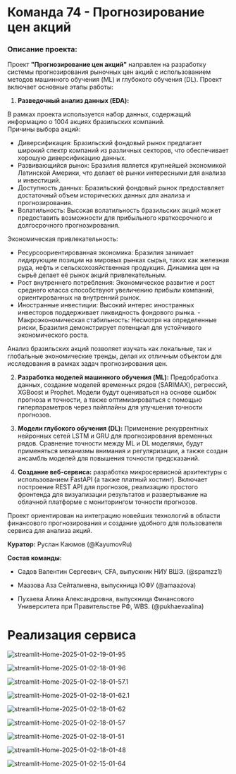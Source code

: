 # Команда 74 - Прогнозирование цен акций

### Описание проекта:

Проект **"Прогнозирование цен акций"** направлен на разработку системы прогнозирования рыночных цен акций с использованием методов машинного обучения (ML) и глубокого обучения (DL). Проект включает основные этапы работы:

1. **Разведочный анализ данных (EDA):**

В рамках проекта используется набор данных, содержащий информацию о 1004 акциях бразильских компаний.  
Причины выбора акций:  
- Диверсификация: Бразильский фондовый рынок предлагает широкий спектр компаний из различных секторов, что обеспечивает хорошую диверсификацию данных.  
- Развивающийся рынок: Бразилия является крупнейшей экономикой Латинской Америки, что делает её рынки интересными для анализа и инвестиций.  
- Доступность данных: Бразильский фондовый рынок предоставляет достаточный объем исторических данных для анализа и прогнозирования.  
- Волатильность: Высокая волатильность бразильских акций может предоставить возможности для прибыльного краткосрочного и долгосрочного прогнозирования.  

Экономическая привлекательность:
- Ресурсоориентированная экономика: Бразилия занимает лидирующие позиции на мировых рынках сырья, таких как железная руда, нефть и сельскохозяйственная продукция. Динамика цен на сырьё делает её рынок акций привлекательным.  
- Рост внутреннего потребления: Экономическое развитие и рост среднего класса способствуют увеличению прибыли компаний, ориентированных на внутренний рынок.  
- Иностранные инвестиции: Высокий интерес иностранных инвесторов поддерживает ликвидность фондового рынка. - Макроэкономическая стабильность: Несмотря на определенные риски, Бразилия демонстрирует потенциал для устойчивого экономического роста.  

Анализ бразильских акций позволяет изучать как локальные, так и глобальные экономические тренды, делая их отличным объектом для исследования в рамках задач прогнозирования цен.

2. **Разработка моделей машинного обучения (ML):** Предобработка данных, создание моделей временных рядов (SARIMAX), регрессий, XGBoost и Prophet. Модели будут оцениваться на основе ошибок прогноза и точности, а также оптимизироваться с помощью гиперпараметров через пайплайны для улучшения точности прогнозов.

3. **Модели глубокого обучения (DL):** Применение рекуррентных нейронных сетей LSTM и GRU для прогнозирования временных рядов. Сравнение точности между ML и DL моделями, будут применяться механизмы внимания и регуляризации, а также создан ансамбль моделей для повышения точности предсказаний.


4. **Создание веб-сервиса:** разработка микросервисной архитектуры с использованием FastAPI (а также платный хостинг). Включает построение REST API для прогнозов, реализацию простого фронтенда для визуализации результатов и развертывание на облачной платформе с мониторингом точности прогнозов.

Проект ориентирован на интеграцию новейших технологий в области финансового прогнозирования и создание удобного для пользователя сервиса для анализа акций.

**Куратор:** Руслан Каюмов (@KayumovRu)


**Состав команды:**

- Садов Валентин Сергеевич, CFA, выпускник НИУ ВШЭ. (@spamzz1)

- Маазова Аза Сейталиевна, выпускница ЮФУ (@amaazova)

- Пухаева Алина Александровна, выпускница Финансового Университета при Правительстве РФ, WBS. (@pukhaevaalina)

# Реализация сервиса #

![streamlit-Home-2025-01-02-19-01-95](https://raw.githubusercontent.com/apukhaevaa/team74_stock_price_forecasting/main/gifs/streamlit-Home-2025-01-02-19-01-95.gif)

![streamlit-Home-2025-01-02-18-01-96](https://raw.githubusercontent.com/apukhaevaa/team74_stock_price_forecasting/main/gifs/streamlit-Home-2025-01-02-18-01-96.gif)

![streamlit-Home-2025-01-02-18-01-57.1](https://raw.githubusercontent.com/apukhaevaa/team74_stock_price_forecasting/main/gifs/streamlit-Home-2025-01-02-18-01-57.1.gif)

![streamlit-Home-2025-01-02-18-01-62.1](https://raw.githubusercontent.com/apukhaevaa/team74_stock_price_forecasting/main/gifs/streamlit-Home-2025-01-02-18-01-62.1.gif)

![streamlit-Home-2025-01-02-18-01-62](https://raw.githubusercontent.com/apukhaevaa/team74_stock_price_forecasting/main/gifs/streamlit-Home-2025-01-02-18-01-62.gif)



![streamlit-Home-2025-01-02-18-01-57](https://raw.githubusercontent.com/apukhaevaa/team74_stock_price_forecasting/main/gifs/streamlit-Home-2025-01-02-18-01-57.gif)

![streamlit-Home-2025-01-02-18-01-51](https://raw.githubusercontent.com/apukhaevaa/team74_stock_price_forecasting/main/gifs/streamlit-Home-2025-01-02-18-01-51.gif)

![streamlit-Home-2025-01-02-18-01-48](https://raw.githubusercontent.com/apukhaevaa/team74_stock_price_forecasting/main/gifs/streamlit-Home-2025-01-02-18-01-48.gif)

![streamlit-Home-2025-01-02-15-01-64](https://raw.githubusercontent.com/apukhaevaa/team74_stock_price_forecasting/main/gifs/streamlit-Home-2025-01-02-15-01-64.gif)

